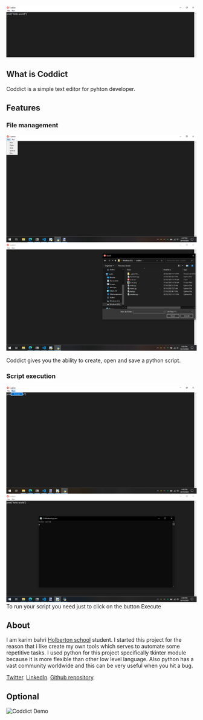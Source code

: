 ![](background.png)
## What is Coddict

Coddict is a simple text editor for pyhton developer.

## Features
###       File management
![](fileStorage.png)
![](open.png)

Coddict gives you the ability to create, open and save a python script.

###       Script execution
![](execute.png)
![](console.png)
To run your script you need just to click on the button Execute


## About
I am karim bahri [Holberton school](https://www.holbertonschool.com/tn/fr) student.
I started this project for the reason that i like create my own tools which serves to automate some repetitive tasks.
I used python for this project specifically tkinter module because it is more flexible than other low level language.
Also python has a vast community worldwide and this can be very useful when you hit a bug.

[Twitter](https://twitter.com/karimba06792328).
[LinkedIn](https://www.linkedin.com/in/karim-bahri-201a5b1a1/).
[Github repository](https://github.com/GEEK1050/Coddict).

## Optional
![Coddict Demo](https://www.youtube.com/watch?v=7s95HGpZQO8)
